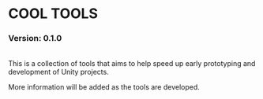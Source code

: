 COOL TOOLS
=========================
<h3> Version: 0.1.0 </h3>

<br>
This is a collection of tools that aims to help speed up early prototyping and development of Unity projects.

More information will be added as the tools are developed.